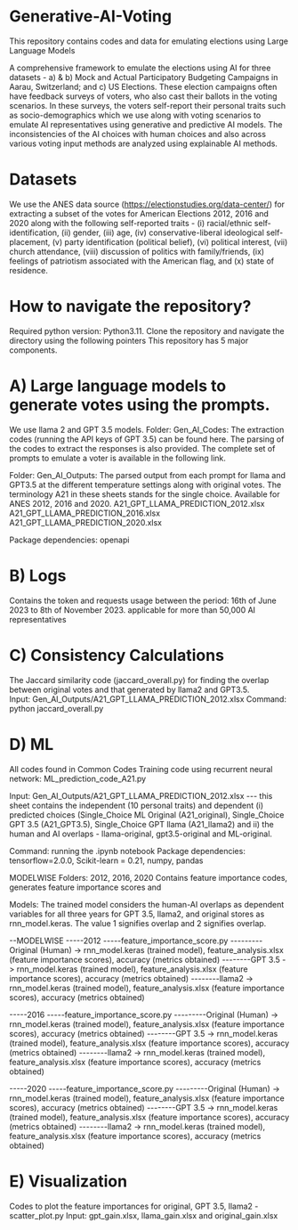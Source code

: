 # Generative-AI-Voting
This repository contains codes and data for emulating elections using Large Language Models


A comprehensive framework to emulate the elections using AI for three datasets - a) & b) Mock and Actual Participatory Budgeting Campaigns in Aarau, Switzerland; and c) US Elections. These election campaigns often have feedback surveys of voters, who also cast their ballots in the voting scenarios. In these surveys, the voters self-report their personal traits such as socio-demographics which we use along with voting scenarios to emulate AI representatives using generative and predictive AI models. The inconsistencies of the AI choices with human choices and also across various voting input methods are analyzed using explainable AI methods. 

# Datasets

We  use the ANES data source (https://electionstudies.org/data-center/) for extracting a subset of the  votes for American Elections 2012, 2016 and 2020 along with the following self-reported traits - (i) racial/ethnic self-identification, (ii) gender, (iii) age, (iv) conservative-liberal
ideological self-placement, (v) party identification (political belief), (vi) political interest, (vii) church attendance, (viii) discussion of politics with family/friends, (ix) feelings of patriotism
associated with the American flag, and (x) state of
residence.


# How to navigate the repository?
Required python version: Python3.11. Clone the repository and navigate the directory using the following pointers
This repository has 5 major components.

# A) Large language models to generate votes using the prompts. 
We use llama 2 and GPT 3.5 models.
Folder: Gen_AI_Codes: 
The extraction codes (running the API keys of GPT 3.5) can be found here. The parsing of the codes to extract the responses is also provided.
The complete set of prompts to emulate a voter is available in the following link.


Folder: Gen_AI_Outputs: The parsed output from each prompt for llama and GPT3.5 at the different temperature settings along with original votes. The terminology A21 in these sheets stands for the single choice. Available for ANES 2012, 2016 and 2020.
A21_GPT_LLAMA_PREDICTION_2012.xlsx
A21_GPT_LLAMA_PREDICTION_2016.xlsx
A21_GPT_LLAMA_PREDICTION_2020.xlsx

Package dependencies: openapi

# B) Logs
Contains the token and requests usage between the period: 16th of June 2023 to 8th of November 2023. applicable for more than 50,000 AI representatives

# C) Consistency Calculations
The Jaccard similarity code (jaccard_overall.py) for finding the overlap between original votes and that generated by llama2 and GPT3.5.  
Input: Gen_AI_Outputs/A21_GPT_LLAMA_PREDICTION_2012.xlsx
Command: python jaccard_overall.py

# D) ML
All codes found in Common Codes
Training code using recurrent neural network: ML_prediction_code_A21.py

Input: Gen_AI_Outputs/A21_GPT_LLAMA_PREDICTION_2012.xlsx --- this sheet contains the
independent  (10 personal traits) and 
dependent (i) predicted choices (Single_Choice ML Original (A21_original), Single_Choice GPT 3.5 (A21_GPT3.5), Single_Choice GPT llama (A21_llama2) and 
ii) the human and AI overlaps - llama-original, gpt3.5-original and ML-original.

Command: running the .ipynb notebook
Package dependencies: tensorflow=2.0.0, Scikit-learn = 0.21, numpy, pandas


MODELWISE Folders: 2012, 2016, 2020
Contains feature importance codes, generates feature importance scores and 

Models: The trained model considers the human-AI overlaps as dependent variables for all three years for GPT 3.5, llama2, and original stores as rnn_model.keras. The value 1 signifies overlap and 2 signifies overlap.

--MODELWISE
-----2012
-----feature_importance_score.py
---------Original (Human) -> rnn_model.keras (trained model), feature_analysis.xlsx (feature importance scores), accuracy (metrics obtained)
--------GPT 3.5 -> rnn_model.keras (trained model), feature_analysis.xlsx (feature importance scores), accuracy (metrics obtained)
--------llama2 -> rnn_model.keras (trained model), feature_analysis.xlsx (feature importance scores), accuracy (metrics obtained)

-----2016
-----feature_importance_score.py
---------Original (Human) -> rnn_model.keras (trained model), feature_analysis.xlsx (feature importance scores), accuracy (metrics obtained)
--------GPT 3.5 -> rnn_model.keras (trained model), feature_analysis.xlsx (feature importance scores), accuracy (metrics obtained)
--------llama2 -> rnn_model.keras (trained model), feature_analysis.xlsx (feature importance scores), accuracy (metrics obtained)

-----2020
-----feature_importance_score.py
---------Original (Human) -> rnn_model.keras (trained model), feature_analysis.xlsx (feature importance scores), accuracy (metrics obtained)
--------GPT 3.5 -> rnn_model.keras (trained model), feature_analysis.xlsx (feature importance scores), accuracy (metrics obtained)
--------llama2 -> rnn_model.keras (trained model), feature_analysis.xlsx (feature importance scores), accuracy (metrics obtained)


# E) Visualization
   Codes to plot the feature importances for original, GPT 3.5, llama2 - scatter_plot.py
Input: gpt_gain.xlsx, llama_gain.xlsx and original_gain.xlsx


